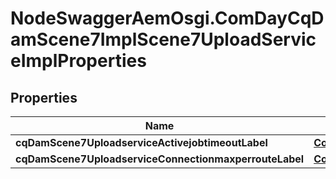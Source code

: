 # NodeSwaggerAemOsgi.ComDayCqDamScene7ImplScene7UploadServiceImplProperties

## Properties
Name | Type | Description | Notes
------------ | ------------- | ------------- | -------------
**cqDamScene7UploadserviceActivejobtimeoutLabel** | [**ConfigNodePropertyInteger**](ConfigNodePropertyInteger.md) |  | [optional] 
**cqDamScene7UploadserviceConnectionmaxperrouteLabel** | [**ConfigNodePropertyInteger**](ConfigNodePropertyInteger.md) |  | [optional] 


